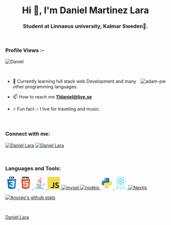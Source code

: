 <h1 align="center">Hi 👋, I'm Daniel Martinez Lara</h1>
<h3 align="center">Student at Linnaeus university, Kalmar Sweden🌟.</h3>

<br>

<p align="right"> <h3>Profile Views :-</h3> <img src="https://komarev.com/ghpvc/?username=slowman1&label=Profile%20views&color=0e75b6&style=flat"
    alt="Daniel" /> 
  </p>

<br>

<p><img align="right" src="https://github.com/Adam-pw/Adam-pw/blob/main/animation_500_kxa883sd.gif" alt="adam-pw" /></p>


- 🌱 Currently learning full stack web Development and many other programming languages.

- 📫 How to reach me **11daniel@live.se**

- ⚡ Fun fact :- I live for traveling and music.

<br>

<h3 align="left">Connect with me:</h3>
<p align="left">
  <a href="https://www.linkedin.com/in/daniel-lara-92bb19242/" target="blank"><img align="center"
      src="https://raw.githubusercontent.com/rahuldkjain/github-profile-readme-generator/master/src/images/icons/Social/linked-in-alt.svg"
      alt="Daniel Lara" height="30" width="40" /></a>
  <a href="https://www.facebook.com/daniel.lara.982" target="blank"><img align="center"
      src="https://raw.githubusercontent.com/rahuldkjain/github-profile-readme-generator/master/src/images/icons/Social/facebook.svg"
      alt="Daniel Lara" height="30" width="40" /></a>
</p>

<br>

<h3 align="left">Languages and Tools:</h3>
<p align="left">
<a href="https://www.w3schools.com/css/" target="_blank"
    rel="noreferrer"> <img
      src="https://raw.githubusercontent.com/devicons/devicon/master/icons/css3/css3-original-wordmark.svg" alt="css3"
      width="40" height="40" /> </a> <a href="https://www.w3.org/html/" target="_blank" rel="noreferrer"> <img
      src="https://raw.githubusercontent.com/devicons/devicon/master/icons/html5/html5-original-wordmark.svg"
      alt="html5" width="40" height="40" /> </a> <a href="https://www.java.com" target="_blank" rel="noreferrer"> <img
      src="https://raw.githubusercontent.com/devicons/devicon/master/icons/java/java-original.svg" alt="java" width="40"
      height="40" /> </a> <a href="https://developer.mozilla.org/en-US/docs/Web/JavaScript" target="_blank"
    rel="noreferrer"> <img
      src="https://raw.githubusercontent.com/devicons/devicon/master/icons/javascript/javascript-original.svg"
      alt="javascript" width="40" height="40" />  <a href="https://www.mysql.com/" target="_blank" rel="noreferrer"> <img
      src="https://cdn.jsdelivr.net/gh/devicons/devicon/icons/mysql/mysql-original-wordmark.svg"
      alt="mysql" width="40" height="40" /> </a> </a> <a href="https://nodejs.org" target="_blank" rel="noreferrer"> <img
      src="https://cdn.jsdelivr.net/gh/devicons/devicon/icons/nodejs/nodejs-original.svg"
      alt="nodejs" width="40" height="40" /> </a> <a href="https://www.python.org" target="_blank" rel="noreferrer"> <img
      src="https://raw.githubusercontent.com/devicons/devicon/master/icons/python/python-original.svg" alt="python"
      width="40" height="40" /> </a> <a href="https://reactjs.org/" target="_blank" rel="noreferrer"> <img
      src="https://raw.githubusercontent.com/devicons/devicon/master/icons/react/react-original-wordmark.svg"
      alt="react" width="40" height="40" /> </a>
   <a href="https://nextjs/" target="_blank" rel="noreferrer"> <img
      src="https://cdn.jsdelivr.net/gh/devicons/devicon/icons/nextjs/nextjs-line.svg"
      alt="Nextjs" width="40" height="40" color="white"/>
  </a>
  
  

</p>

[![Anurag's github stats](https://github-readme-stats.vercel.app/api?username=dannelara)](https://github.com/anuraghazra/github-readme-stats)

<br>

[Daniel Lara](https://github.com/dannelara)
